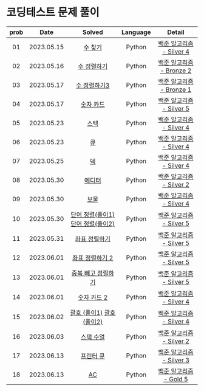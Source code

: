 # 코딩테스트 문제 풀이

| prob |    Date    |                                                                                    Solved                                                                                     | Language |                              Detail                               |
| :--: | :--------: | :---------------------------------------------------------------------------------------------------------------------------------------------------------------------------: | :------: | :---------------------------------------------------------------: |
|  01  | 2023.05.15 |                                                 [수 찾기](https://github.com/dduneon/CodingTestPy/blob/main/baekjoon1920.py)                                                  |  Python  | [백준 알고리즘 - Silver 4](https://www.acmicpc.net/problem/1920)  |
|  02  | 2023.05.16 |                                               [수 정렬하기](https://github.com/dduneon/CodingTestPy/blob/main/baekjoon2750.py)                                                |  Python  | [백준 알고리즘 - Bronze 2](https://www.acmicpc.net/problem/2750)  |
|  03  | 2023.05.17 |                                              [수 정렬하기3](https://github.com/dduneon/CodingTestPy/blob/main/baekjoon10989.py)                                               |  Python  | [백준 알고리즘 - Bronze 1](https://www.acmicpc.net/problem/10989) |
|  04  | 2023.05.17 |                                                [숫자 카드](https://github.com/dduneon/CodingTestPy/blob/main/baekjoon10815.py)                                                |  Python  | [백준 알고리즘 - Silver 5](https://www.acmicpc.net/problem/10815) |
|  05  | 2023.05.23 |                                                  [스택](https://github.com/dduneon/CodingTestPy/blob/main/baekjoon10828.py)                                                   |  Python  | [백준 알고리즘 - Silver 4](https://www.acmicpc.net/problem/10828) |
|  06  | 2023.05.23 |                                                   [큐](https://github.com/dduneon/CodingTestPy/blob/main/baekjoon10845.py)                                                    |  Python  | [백준 알고리즘 - Silver 4](https://www.acmicpc.net/problem/10845) |
|  07  | 2023.05.25 |                                                   [덱](https://github.com/dduneon/CodingTestPy/blob/main/baekjoon10866.py)                                                    |  Python  | [백준 알고리즘 - Silver 4](https://www.acmicpc.net/problem/10866) |
|  08  | 2023.05.30 |                                                  [에디터](https://github.com/dduneon/CodingTestPy/blob/main/baekjoon1406.py)                                                  |  Python  | [백준 알고리즘 - Silver 2](https://www.acmicpc.net/problem/1406)  |
|  09  | 2023.05.30 |                                                   [보물](https://github.com/dduneon/CodingTestPy/blob/main/baekjoon1026.py)                                                   |  Python  | [백준 알고리즘 - Silver 4](https://www.acmicpc.net/problem/1026)  |
|  10  | 2023.05.30 | [단어 정렬(풀이1)](https://github.com/dduneon/CodingTestPy/blob/main/baekjoon1181.py) [단어 정렬(풀이2)](https://github.com/dduneon/CodingTestPy/blob/main/baekjoon1181_1.py) |  Python  | [백준 알고리즘 - Silver 5](https://www.acmicpc.net/problem/1181)  |
|  11  | 2023.05.31 |                                              [좌표 정렬하기](https://github.com/dduneon/CodingTestPy/blob/main/baekjoon11650.py)                                              |  Python  | [백준 알고리즘 - Silver 5](https://www.acmicpc.net/problem/11650) |
|  12  | 2023.06.01 |                                             [좌표 정렬하기 2](https://github.com/dduneon/CodingTestPy/blob/main/baekjoon11651.py)                                             |  Python  | [백준 알고리즘 - Silver 5](https://www.acmicpc.net/problem/11651) |
|  13  | 2023.06.01 |                                           [중복 빼고 정렬하기](https://github.com/dduneon/CodingTestPy/blob/main/baekjoon10876.py)                                            |  Python  | [백준 알고리즘 - Silver 5](https://www.acmicpc.net/problem/10876) |
|  14  | 2023.06.01 |                                               [숫자 카드 2](https://github.com/dduneon/CodingTestPy/blob/main/baekjoon10816.py)                                               |  Python  | [백준 알고리즘 - Silver 4](https://www.acmicpc.net/problem/10816) |
|  15  | 2023.06.02 |     [괄호 (풀이1)](https://github.com/dduneon/CodingTestPy/blob/main/baekjoon9012.py) [괄호 (풀이2)](https://github.com/dduneon/CodingTestPy/blob/main/baekjoon9012_1.py)     |  Python  | [백준 알고리즘 - Silver 4](https://www.acmicpc.net/problem/9012)  |
|  16  | 2023.06.03 |                                                [스택 수열](https://github.com/dduneon/CodingTestPy/blob/main/baekjoon1874.py)                                                 |  Python  | [백준 알고리즘 - Silver 2](https://www.acmicpc.net/problem/1874)  |
|  17  | 2023.06.13 |                                                [프린터 큐](https://github.com/dduneon/CodingTestPy/blob/main/baekjoon1966.py)                                                 |  Python  | [백준 알고리즘 - Silver 3](https://www.acmicpc.net/problem/1966)  |
|  18  | 2023.06.13 |                                                    [AC](https://github.com/dduneon/CodingTestPy/blob/main/baekjoon5430.py)                                                    |  Python  |  [백준 알고리즘 - Gold 5](https://www.acmicpc.net/problem/5430)   |
